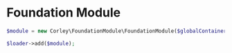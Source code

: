 # Foundation Module

```php
$module = new Corley\FoundationModule\FoundationModule($globalContainer);

$loader->add($module);
```
